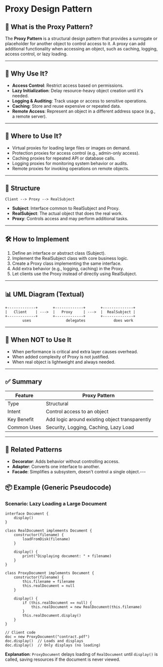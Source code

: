 # Proxy Design Pattern

## 🧠 What is the Proxy Pattern?

The **Proxy Pattern** is a structural design pattern that provides a surrogate or placeholder for another object to control access to it. A proxy can add additional functionality when accessing an object, such as caching, logging, access control, or lazy loading.

---

## 🎯 Why Use It?

- **Access Control**: Restrict access based on permissions.
- **Lazy Initialization**: Delay resource-heavy object creation until it's needed.
- **Logging & Auditing**: Track usage or access to sensitive operations.
- **Caching**: Store and reuse expensive or repeated data.
- **Remote Access**: Represent an object in a different address space (e.g., a remote server).

---

## 🧰 Where to Use It?

- Virtual proxies for loading large files or images on demand.
- Protection proxies for access control (e.g., admin-only access).
- Caching proxies for repeated API or database calls.
- Logging proxies for monitoring system behavior or audits.
- Remote proxies for invoking operations on remote objects.

---

## 🧩 Structure

```
Client --> Proxy --> RealSubject
```

- **Subject**: Interface common to RealSubject and Proxy.
- **RealSubject**: The actual object that does the real work.
- **Proxy**: Controls access and may perform additional tasks.

---

## 🛠 How to Implement

1. Define an interface or abstract class (Subject).
2. Implement the RealSubject class with core business logic.
3. Create a Proxy class implementing the same interface.
4. Add extra behavior (e.g., logging, caching) in the Proxy.
5. Let clients use the Proxy instead of directly using RealSubject.

---

## 📊 UML Diagram (Textual)

```
+-------------+       +-------------+       +--------------+
|   Client    | --->  |   Proxy     | --->  |  RealSubject |
+-------------+       +-------------+       +--------------+
        uses                delegates             does work
```

---

## 🚫 When NOT to Use It

- When performance is critical and extra layer causes overhead.
- When added complexity of Proxy is not justified.
- When real object is lightweight and always needed.

---

## ✅ Summary

| Feature           | Proxy Pattern                  |
|------------------|--------------------------------|
| Type              | Structural                     |
| Intent            | Control access to an object    |
| Key Benefit       | Add logic around existing object transparently |
| Common Uses       | Security, Logging, Caching, Lazy Load |

---

## 🧠 Related Patterns

- **Decorator**: Adds behavior without controlling access.
- **Adapter**: Converts one interface to another.
- **Facade**: Simplifies a subsystem, doesn't control a single object.---

## 📦 Example (Generic Pseudocode)

### Scenario: Lazy Loading a Large Document

```
interface Document {
    display()
}

class RealDocument implements Document {
    constructor(filename) {
        loadFromDisk(filename)
    }

    display() {
        print("Displaying document: " + filename)
    }
}

class ProxyDocument implements Document {
    constructor(filename) {
        this.filename = filename
        this.realDocument = null
    }

    display() {
        if (this.realDocument == null) {
            this.realDocument = new RealDocument(this.filename)
        }
        this.realDocument.display()
    }
}

// Client code
doc = new ProxyDocument("contract.pdf")
doc.display()  // Loads and displays
doc.display()  // Only displays (no loading)
```

**Explanation**: `ProxyDocument` delays loading of `RealDocument` until `display()` is called, saving resources if the document is never viewed.